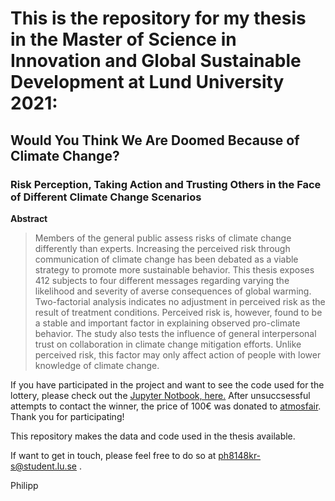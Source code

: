 #  This is the repository for my thesis in the Master of Science in Innovation and Global Sustainable Development at Lund University 2021:

## Would You Think We Are Doomed Because of Climate Change?

### Risk Perception, Taking Action and Trusting Others in the Face of Different Climate Change Scenarios

**Abstract** 

> Members of the general public assess risks of climate change differently than experts.
Increasing the perceived risk through communication of climate change has been debated as a viable strategy to promote more sustainable behavior. This thesis exposes 412 subjects to four different messages regarding varying the likelihood and severity of averse consequences of global warming. Two-factorial analysis indicates no adjustment in perceived risk as the result of treatment conditions. Perceived risk is, however, found to be a stable and important factor in explaining observed pro-climate behavior. The study also tests the influence of general interpersonal trust on collaboration in climate change mitigation efforts. Unlike perceived risk, this factor may only affect action of people with lower knowledge of climate change.

If you have participated in the project and want to see the code used for the lottery, please check out the [Jupyter Notbook, here.](scripts/lottery.ipynb) After unsuccsessful attempts to contact the winner, the price of 100€ was donated to [atmosfair](https://www.atmosfair.de/en/). Thank you for participating!

This repository makes the data and code used in the thesis available. 

If want to get in touch, please feel free to do so at ph8148kr-s@student.lu.se .

Philipp